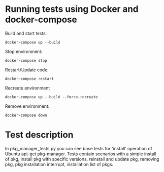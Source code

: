 # Running tests using Docker and docker-compose

Build and start tests:

```
docker-compose up --build
```

Stop environment:

```
docker-compose stop
```

Restart/Update code:

```
docker-compose restart
```

Recreate environment

```
docker-compose up --build --force-recreate
```

Remove environment:

```
docker-compose down
```

# Test description

In pkg_manager_tests.py you can see base tests for 'install' operation of Ubuntu apt-get pkg-manager. 
Tests contain scenarios with a simple install of pkg, install pkg with specific versions, reinstall and update pkg, removing pkg, pkg installation interrupt, installation list of pkgs.